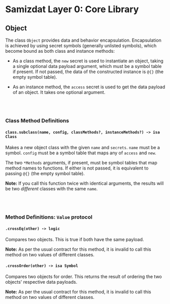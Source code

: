 Samizdat Layer 0: Core Library
==============================

Object
------

The class `Object` provides data and behavior encapsulation. Encapsulation
is achieved by using secret symbols (generally unlisted symbols), which
become bound as both class and instance methods:

* As a class method, the `new` secret is used to instantiate an object, taking
  a single optional data payload argument, which must be a symbol table if
  present. If not passed, the data of the constructed instance is `@{}` (the
  empty symbol table).

* As an instance method, the `access` secret is used to get the data payload
  of an object. It takes one optional argument.


<br><br>
### Class Method Definitions

#### `class.subclass(name, config, classMethods?, instanceMethods?) -> isa Class`

Makes a new object class with the given `name` and `secrets`. `name` must
be a symbol. `config` must be a symbol table that maps any of `access` and
`new`.

The two `*Methods` arguments, if present, must be symbol tables that map
method names to functions. If either is not passed, it is equivalent to
passing `@{}` (the empty symbol table).

**Note:** If you call this function twice with identical arguments, the
results will be two *different* classes with the same `name`.


<br><br>
### Method Definitions: `Value` protocol

#### `.crossEq(other) -> logic`

Compares two objects. This is true if both have the same payload.

**Note:** As per the usual contract for this method, it is invalid to call
this method on two values of different classes.

#### `.crossOrder(other) -> isa Symbol`

Compares two objects for order. This returns the result of ordering the two
objects' respective data payloads.

**Note:** As per the usual contract for this method, it is invalid to call
this method on two values of different classes.
